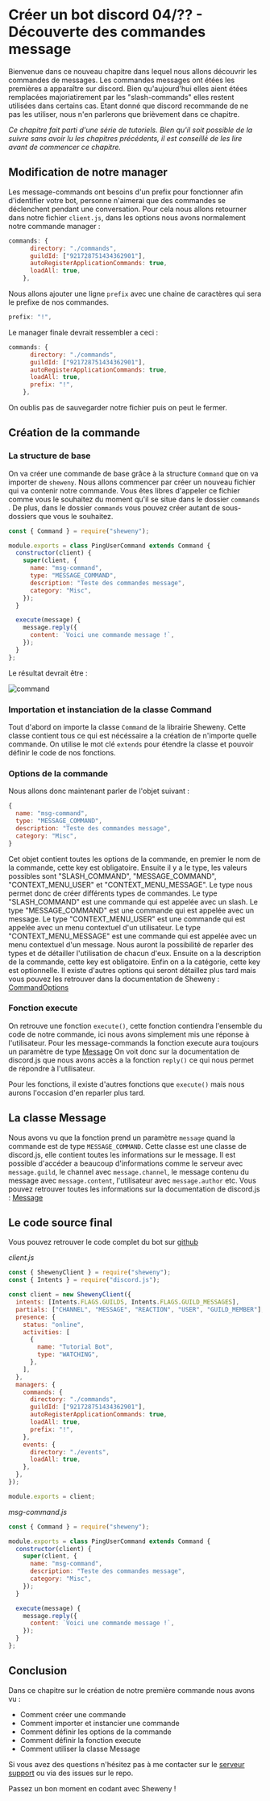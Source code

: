 # Créer un bot discord 04/?? - Découverte des commandes message

Bienvenue dans ce nouveau chapitre dans lequel nous allons découvrir les commandes de messages. Les commandes messages ont étées les premières a apparaître sur discord.
Bien qu'aujourd'hui elles aient étées remplacées majoriatirement par les "slash-commands" elles restent utilisées dans certains cas. Etant donné que discord recommande de ne pas les utiliser, nous n'en parlerons que brièvement dans ce chapitre.

_Ce chapitre fait parti d'une série de tutoriels. Bien qu'il soit possible de la suivre sans avoir lu les chapitres précédents, il est conseillé de les lire avant de commencer ce chapitre._

## Modification de notre manager

Les message-commands ont besoins d'un prefix pour fonctionner afin d'identifier votre bot, personne n'aimerai que des commandes se déclenchent pendant une conversation.
Pour cela nous allons retourner dans notre fichier `client.js`, dans les options nous avons normalement notre commande manager :

```js
commands: {
      directory: "./commands",
      guildId: ["921728751434362901"],
      autoRegisterApplicationCommands: true,
      loadAll: true,
    },
```

Nous allons ajouter une ligne `prefix` avec une chaine de caractères qui sera le prefixe de nos commandes.

```js
prefix: "!",
```

Le manager finale devrait ressembler a ceci :

```js
commands: {
      directory: "./commands",
      guildId: ["921728751434362901"],
      autoRegisterApplicationCommands: true,
      loadAll: true,
      prefix: "!",
    },
```

On oublis pas de sauvegarder notre fichier puis on peut le fermer.

## Création de la commande

### La structure de base

On va créer une commande de base grâce à la structure `Command` que on va importer de `sheweny`.
Nous allons commencer par créer un nouveau fichier qui va contenir notre commande. Vous êtes libres d'appeler ce fichier comme vous le souhaitez du moment qu'il se situe dans le dossier `commands` . De plus, dans le dossier `commands` vous pouvez créer autant de sous-dossiers que vous le souhaitez.

```js
const { Command } = require("sheweny");

module.exports = class PingUserCommand extends Command {
  constructor(client) {
    super(client, {
      name: "msg-command",
      type: "MESSAGE_COMMAND",
      description: "Teste des commandes message",
      category: "Misc",
    });
  }

  execute(message) {
    message.reply({
      content: `Voici une commande message !`,
    });
  }
};
```

Le résultat devrait être :

![command](./assets/images/command.png)

### Importation et instanciation de la classe Command

Tout d'abord on importe la classe `Command` de la librairie Sheweny. Cette classe contient tous ce qui est nécéssaire a la création de n'importe quelle commande.
On utilise le mot clé `extends` pour étendre la classe et pouvoir définir le code de nos fonctions.

### Options de la commande

Nous allons donc maintenant parler de l'objet suivant :

```js
{
  name: "msg-command",
  type: "MESSAGE_COMMAND",
  description: "Teste des commandes message",
  category: "Misc",
}
```

Cet objet contient toutes les options de la commande, en premier le nom de la commande, cette key est obligatoire. Ensuite il y a le type, les valeurs possibles sont "SLASH_COMMAND", "MESSAGE_COMMAND", "CONTEXT_MENU_USER" et "CONTEXT_MENU_MESSAGE". Le type nous permet donc de créer différents types de commandes. Le type "SLASH_COMMAND" est une commande qui est appelée avec un slash. Le type "MESSAGE_COMMAND" est une commande qui est appelée avec un message. Le type "CONTEXT_MENU_USER" est une commande qui est appelée avec un menu contextuel d'un utilisateur. Le type "CONTEXT_MENU_MESSAGE" est une commande qui est appelée avec un menu contextuel d'un message. Nous auront la possibilité de reparler des types et de détailler l'utilisation de chacun d'eux.
Ensuite on a la description de la commande, cette key est obligatoire. Enfin on a la catégorie, cette key est optionnelle.
Il existe d'autres options qui seront détaillez plus tard mais vous pouvez les retrouver dans la documentation de Sheweny : [CommandOptions](https://sheweny.js.org/doc/typedef/CommandOptions.html)

### Fonction execute

On retrouve une fonction `execute()`, cette fonction contiendra l'ensemble du code de notre commande, ici nous avons simplement mis une réponse à l'utilisateur.
Pour les message-commands la fonction execute aura toujours un paramètre de type [Message](https://discord.js.org/#/docs/main/stable/class/Message)
On voit donc sur la documentation de discord.js que nous avons accès a la fonction `reply()` ce qui nous permet de répondre à l'utilisateur.

Pour les fonctions, il existe d'autres fonctions que `execute()` mais nous aurons l'occasion d'en reparler plus tard.

## La classe Message

Nous avons vu que la fonction prend un paramètre `message` quand la commande est de type `MESSAGE_COMMAND`. Cette classe est une classe de discord.js, elle contient toutes les informations sur le message. Il est possible d'accéder a beaucoup d'informations comme le serveur avec `message.guild`, le channel avec `message.channel`, le message contenu du message avec `message.content`, l'utilisateur avec `message.author` etc. Vous pouvez retrouver toutes les informations sur la documentation de discord.js : [Message](https://discord.js.org/#/docs/main/stable/class/Message)

## Le code source final

Vous pouvez retrouver le code complet du bot sur [github](https://github.com/Sheweny/Tutorial)

_client.js_

```js
const { ShewenyClient } = require("sheweny");
const { Intents } = require("discord.js");

const client = new ShewenyClient({
  intents: [Intents.FLAGS.GUILDS, Intents.FLAGS.GUILD_MESSAGES],
  partials: ["CHANNEL", "MESSAGE", "REACTION", "USER", "GUILD_MEMBER"],
  presence: {
    status: "online",
    activities: [
      {
        name: "Tutorial Bot",
        type: "WATCHING",
      },
    ],
  },
  managers: {
    commands: {
      directory: "./commands",
      guildId: ["921728751434362901"],
      autoRegisterApplicationCommands: true,
      loadAll: true,
      prefix: "!",
    },
    events: {
      directory: "./events",
      loadAll: true,
    },
  },
});

module.exports = client;
```

_msg-command.js_

```js
const { Command } = require("sheweny");

module.exports = class PingUserCommand extends Command {
  constructor(client) {
    super(client, {
      name: "msg-command",
      description: "Teste des commandes message",
      category: "Misc",
    });
  }

  execute(message) {
    message.reply({
      content: `Voici une commande message !`,
    });
  }
};
```

## Conclusion

Dans ce chapitre sur le création de notre première commande nous avons vu :

- Comment créer une commande
- Comment importer et instancier une commande
- Comment définir les options de la commande
- Comment définir la fonction execute
- Comment utiliser la classe Message

Si vous avez des questions n'hésitez pas à me contacter sur le [serveur support](https://discord.gg/euCF8bp4cN) ou via des issues sur le repo.

Passez un bon moment en codant avec Sheweny !
